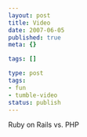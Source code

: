 ```yaml
---
layout: post
title: Video
date: 2007-06-05
published: true
meta: {}

tags: []

type: post
tags:
- fun
- tumble-video
status: publish
---
```



Ruby on Rails vs. PHP

